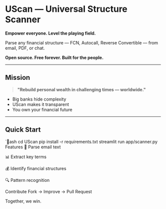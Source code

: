 ﻿# UScan — Universal Structure Scanner

**Empower everyone. Level the playing field.**

Parse any financial structure — FCN, Autocall, Reverse Convertible — from email, PDF, or chat.

**Open source. Free forever. Built for the people.**

---

## Mission

> **"Rebuild personal wealth in challenging times — worldwide."**

- Big banks hide complexity  
- UScan makes it transparent  
- You own your financial future

---

## Quick Start

`ash
cd UScan
pip install -r requirements.txt
streamlit run app/scanner.py
Features
📧 Parse email text

📊 Extract key terms

💰 Identify financial structures

🔍 Pattern recognition

Contribute
Fork → Improve → Pull Request

Together, we win.
